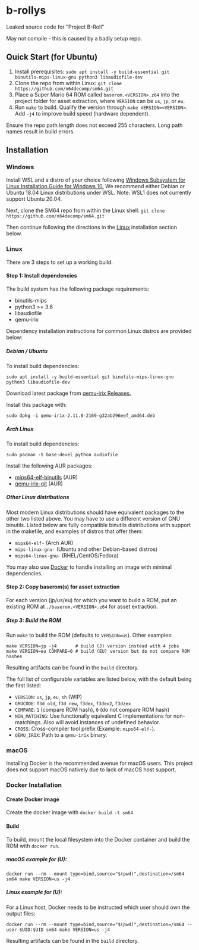 # b-rollys
Leaked source code for "Project B-Roll"

May not compile - this is caused by a badly setup repo.

## Quick Start (for Ubuntu)

1. Install prerequisites: `sudo apt install -y build-essential git binutils-mips-linux-gnu python3 libaudiofile-dev`
2. Clone the repo from within Linux: `git clone https://github.com/n64decomp/sm64.git`
3. Place a Super Mario 64 ROM called `baserom.<VERSION>.z64` into the project folder for asset extraction, where `VERSION` can be `us`, `jp`, or `eu`.
4. Run `make` to build. Qualify the version through `make VERSION=<VERSION>`. Add `-j4` to improve build speed (hardware dependent).

Ensure the repo path length does not exceed 255 characters. Long path names result in build errors.

## Installation

### Windows

Install WSL and a distro of your choice following
[Windows Subsystem for Linux Installation Guide for Windows 10.](https://docs.microsoft.com/en-us/windows/wsl/install-win10)
We recommend either Debian or Ubuntu 18.04 Linux distributions under WSL.
Note: WSL1 does not currently support Ubuntu 20.04.

Next, clone the SM64 repo from within the Linux shell:
`git clone https://github.com/n64decomp/sm64.git`

Then continue following the directions in the [Linux](#linux) installation section below.

### Linux

There are 3 steps to set up a working build.

#### Step 1: Install dependencies

The build system has the following package requirements:
 * binutils-mips
 * python3 >= 3.6
 * libaudiofile
 * qemu-irix

Dependency installation instructions for common Linux distros are provided below:

##### Debian / Ubuntu
To install build dependencies:
```
sudo apt install -y build-essential git binutils-mips-linux-gnu python3 libaudiofile-dev
```

Download latest package from [qemu-irix Releases.](https://github.com/n64decomp/qemu-irix/releases)

Install this package with:
```
sudo dpkg -i qemu-irix-2.11.0-2169-g32ab296eef_amd64.deb
```

##### Arch Linux
To install build dependencies:
```
sudo pacman -S base-devel python audiofile
```
Install the following AUR packages:
* [mips64-elf-binutils](https://aur.archlinux.org/packages/mips64-elf-binutils) (AUR)
* [qemu-irix-git](https://aur.archlinux.org/packages/qemu-irix-git) (AUR)


##### Other Linux distributions

Most modern Linux distributions should have equivalent packages to the other two listed above.
You may have to use a different version of GNU binutils. Listed below are fully compatible binutils
distributions with support in the makefile, and examples of distros that offer them:

* `mips64-elf-` (Arch AUR)
* `mips-linux-gnu-` (Ubuntu and other Debian-based distros)
* `mips64-linux-gnu-` (RHEL/CentOS/Fedora)

You may also use [Docker](#docker-installation) to handle installing an image with minimal dependencies.

#### Step 2: Copy baserom(s) for asset extraction

For each version (jp/us/eu) for which you want to build a ROM, put an existing ROM at
`./baserom.<VERSION>.z64` for asset extraction.

##### Step 3: Build the ROM

Run `make` to build the ROM (defaults to `VERSION=us`).
Other examples:
```
make VERSION=jp -j4       # build (J) version instead with 4 jobs
make VERSION=eu COMPARE=0 # build (EU) version but do not compare ROM hashes
```

Resulting artifacts can be found in the `build` directory.

The full list of configurable variables are listed below, with the default being the first listed:

* ``VERSION``: ``us``, ``jp``, ``eu``, ``sh`` (WIP)
* ``GRUCODE``: ``f3d_old``, ``f3d_new``, ``f3dex``, ``f3dex2``, ``f3dzex``
* ``COMPARE``: ``1`` (compare ROM hash), ``0`` (do not compare ROM hash)
* ``NON_MATCHING``: Use functionally equivalent C implementations for non-matchings. Also will avoid instances of undefined behavior.
* ``CROSS``: Cross-compiler tool prefix (Example: ``mips64-elf-``).
* ``QEMU_IRIX``: Path to a ``qemu-irix`` binary.

### macOS

Installing Docker is the recommended avenue for macOS users. This project does not support macOS natively due to lack of macOS host support.

### Docker Installation

#### Create Docker image

Create the docker image with `docker build -t sm64`.

#### Build

To build, mount the local filesystem into the Docker container and build the ROM with `docker run`.

##### macOS example for (U):
```
docker run --rm --mount type=bind,source="$(pwd)",destination=/sm64 sm64 make VERSION=us -j4
```

##### Linux example for (U):
For a Linux host, Docker needs to be instructed which user should own the output files:
```
docker run --rm --mount type=bind,source="$(pwd)",destination=/sm64 --user $UID:$UID sm64 make VERSION=us -j4
```

Resulting artifacts can be found in the `build` directory.

<!-- Remember to mirror your changes to the code block in the COPYRIGHT file. -->
<!-- Make sure to not mess up the pattern. -->

<!-- Credits belong in asset_credits -->
